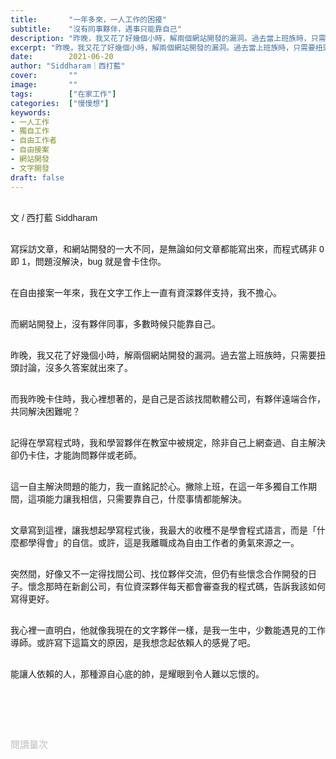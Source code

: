```yaml
---
title:       "一年多來，一人工作的困擾"
subtitle:    "沒有同事夥伴，遇事只能靠自己"
description: "昨晚，我又花了好幾個小時，解兩個網站開發的漏洞。過去當上班族時，只需要扭頭一問，答案就出來了..."
excerpt: "昨晚，我又花了好幾個小時，解兩個網站開發的漏洞。過去當上班族時，只需要扭頭一問，答案就出來了..."
date:        2021-06-20
author: "Siddharam｜西打藍"
cover:       ""
image:       ""
tags:        ["在家工作"]
categories:  ["慢慢想"]
keywords:
- 一人工作
- 獨自工作
- 自由工作者
- 自由接案
- 網站開發
- 文字開發
draft: false
---
```


<article style="font-family: 'Noto Sans TC', '微軟正黑體', sans-serif; font-weight: 300;">

<br>文 / 西打藍 Siddharam<br><br>

寫採訪文章，和網站開發的一大不同，是無論如何文章都能寫出來，而程式碼非 0 即 1，問題沒解決，bug 就是會卡住你。<br><br>

在自由接案一年來，我在文字工作上一直有資深夥伴支持，我不擔心。<br><br>

而網站開發上，沒有夥伴同事，多數時候只能靠自己。<br><br>

昨晚，我又花了好幾個小時，解兩個網站開發的漏洞。過去當上班族時，只需要扭頭討論，沒多久答案就出來了。<br><br>

而我昨晚卡住時，我心裡想著的，是自己是否該找間軟體公司，有夥伴遠端合作，共同解決困難呢？<br><br>

記得在學寫程式時，我和學習夥伴在教室中被規定，除非自己上網查過、自主解決卻仍卡住，才能詢問夥伴或老師。<br><br>

這一自主解決問題的能力，我一直銘記於心。撇除上班，在這一年多獨自工作期間，這項能力讓我相信，只需要靠自己，什麼事情都能解決。<br><br>

文章寫到這裡，讓我想起學寫程式後，我最大的收穫不是學會程式語言，而是「什麼都學得會」的自信。或許，這是我離職成為自由工作者的勇氣來源之一。<br><br>

突然間，好像又不一定得找間公司、找位夥伴交流，但仍有些懷念合作開發的日子。懷念那時在新創公司，有位資深夥伴每天都會審查我的程式碼，告訴我該如何寫得更好。<br><br>

我心裡一直明白，他就像我現在的文字夥伴一樣，是我一生中，少數能遇見的工作導師。或許寫下這篇文的原因，是我想念起依賴人的感覺了吧。<br><br>

能讓人依賴的人，那種源自心底的帥，是耀眼到令人難以忘懷的。<br><br>




<br><br><br>

</article>

<div style="color: #bfbfbf; font-size: 15px;" id="busuanzi_container_page_pv">
  閱讀量<span id="busuanzi_value_page_pv"></span>次
</div>

<script src="../../js/post.js"></script>




